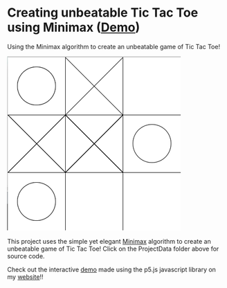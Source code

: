 # Creating unbeatable Tic Tac Toe using Minimax ([Demo](https://vasan10591.github.io/BitesizeAI/WebsiteDat/Minimax/index.html))
Using the Minimax algorithm to create an unbeatable game of Tic Tac Toe!

![alt tag](https://github.com/vasan10591/MinimaxTicTacToe/blob/master/img/Minimax.png?raw=true)

This project uses the simple yet elegant [Minimax](http://neverstopbuilding.com/minimax) algorithm to create an unbeatable game of Tic Tac Toe! Click on the ProjectData folder above for source code.

Check out the interactive [demo](https://vasan10591.github.io/BitesizeAI/WebsiteDat/Minimax/index.html) made using the p5.js javascript library on my [website](https://vasan10591.github.io/BitesizeAI/WebsiteDat/index.html)!!
